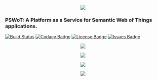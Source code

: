 <p align="center">
  <img src="https://github.com/nailtonvieira/cloudsemanticwot/blob/master/others/README-Elements/logo.png"/>
</p>

### PSWoT: A Platform as a Service for Semantic Web of Things applications.

[![Build Status](https://travis-ci.org/nailtonvieira/cloudsemanticwot.svg?branch=master)](https://travis-ci.org/nailtonvieira/cloudsemanticwot)
[![Codacy Badge](https://api.codacy.com/project/badge/Grade/6d53e6a53dfe41c5916dff1af3051a0c)](https://www.codacy.com/app/notlian-junior/cloudsemanticwot?utm_source=github.com&amp;utm_medium=referral&amp;utm_content=nailtonvieira/cloudsemanticwot&amp;utm_campaign=Badge_Grade)
[![License Badge](https://img.shields.io/github/license/nailtonvieira/cloudsemanticwot.svg)](https://github.com/nailtonvieira/cloudsemanticwot/blob/master/LICENSE)
[![Issues Badge](https://img.shields.io/github/issues/nailtonvieira/cloudsemanticwot.svg)](https://github.com/nailtonvieira/cloudsemanticwot/issues)

<p align="center">
  <img src="https://github.com/nailtonvieira/cloudsemanticwot/blob/master/others/README-Elements/imagem_arquitetura_2.jpg"/>
</p>
<p align="center">
  <img src="https://github.com/nailtonvieira/cloudsemanticwot/blob/master/others/README-Elements/imagem_tecnologias_1.jpg"/>
</p>
<p align="center">
  <img src="https://github.com/nailtonvieira/cloudsemanticwot/blob/master/others/README-Elements/imagem_ciclo_2.jpg"/>
</p>
<p align="center">
  <img src="https://github.com/nailtonvieira/cloudsemanticwot/blob/master/others/README-Elements/imagem_ciclo_1.jpg"/>
</p>
